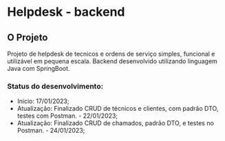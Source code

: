 # Helpdesk - backend

## O Projeto
Projeto de helpdesk de tecnicos e ordens de serviço simples, funcional e utilizável em pequena escala.
Backend desenvolvido utilizando linguagem Java com SpringBoot.

### Status do desenvolvimento:
- Inicio: 17/01/2023;
- Atualização: Finalizado CRUD de técnicos e clientes, com padrão DTO, testes com Postman. - 22/01/2023;
- Atualização: Finalizado CRUD de chamados, padrão DTO, e testes no Postman. - 24/01/2023;